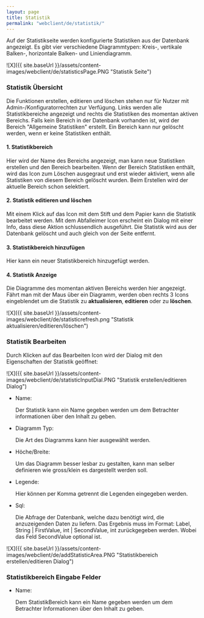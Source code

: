 ```yaml
---
layout: page
title: Statistik
permalink: "webclient/de/statistik/"
---
```


Auf der Statistikseite werden konfigurierte Statistiken aus der Datenbank angezeigt. Es gibt vier verschiedene Diagrammtypen: Kreis-, vertikale Balken-, horizontale Balken- und Liniendiagramm. 

![X]({{ site.baseUrl }}/assets/content-images/webclient/de/statisticsPage.PNG "Statistik Seite")

### Statistik Übersicht
Die Funktionen erstellen, editieren und löschen stehen nur für Nutzer mit Admin-/Konfiguratorrechten zur Verfügung.
Links werden alle Statistikbereiche angezeigt und rechts die Statistiken des momentan aktiven Bereichs.
Falls kein Bereich in der Datenbank vorhanden ist, wird der Bereich "Allgemeine Statistiken" erstellt.
Ein Bereich kann nur gelöscht werden, wenn er keine Statistiken enthält.

#### 1. Statistikbereich
Hier wird der Name des Bereichs angezeigt, man kann neue Statistiken erstellen und den Bereich bearbeiten.
Wenn der Bereich Statistiken enthält, wird das Icon zum Löschen ausgegraut und erst wieder aktiviert, wenn alle Statistiken von diesem Bereich gelöscht wurden.
Beim Erstellen wird der aktuelle Bereich schon selektiert.
	
#### 2. Statistik editieren und löschen
Mit einem Klick auf das Icon mit dem Stift und dem Papier kann die Statistik bearbeitet werden. Mit dem Abfalleimer Icon erscheint ein Dialog mit einer Info, dass diese Aktion schlussendlich ausgeführt. Die Statistik wird aus der Datenbank gelöscht und auch gleich von der Seite entfernt.
	
#### 3. Statistikbereich hinzufügen
Hier kann ein neuer Statistikbereich hinzugefügt werden.

#### 4. Statistik Anzeige
Die Diagramme des momentan aktiven Bereichs werden hier angezeigt. Fährt man mit der Maus über ein Diagramm, werden oben rechts 3 Icons eingeblendet um die Statistik zu **aktualisieren**, **editieren** oder zu **löschen**.

![X]({{ site.baseUrl }}/assets/content-images/webclient/de/statisticrefresh.png "Statistik aktualisieren/editieren/löschen")

### Statistik Bearbeiten

Durch Klicken auf das Bearbeiten Icon wird der Dialog mit den Eigenschaften der Statistik geöffnet:

![X]({{ site.baseUrl }}/assets/content-images/webclient/de/statisticInputDial.PNG "Statistik erstellen/editieren Dialog")


* Name:

	Der Statistik kann ein Name gegeben werden um dem Betrachter informationen über den Inhalt zu geben.
	
* Diagramm Typ:

	Die Art des Diagramms kann hier ausgewählt werden.
	
* Höche/Breite:

	Um das Diagramm besser lesbar zu gestalten, kann man selber definieren wie gross/klein es dargestellt werden soll.
	
* Legende:

	Hier können per Komma getrennt die Legenden eingegeben werden.

* Sql:

	Die Abfrage der Datenbank, welche dazu benötigt wird, die anzuzeigenden Daten zu liefern. Das Ergebnis muss im Format: Label, String \| FirstValue, int \| SecondValue, int zurückgegeben werden. Wobei das Feld SecondValue optional ist.
	
![X]({{ site.baseUrl }}/assets/content-images/webclient/de/addStatisticArea.PNG "Statistikbereich erstellen/editieren Dialog")

### Statistikbereich Eingabe Felder
* Name:

	Dem StatistikBereich kann ein Name gegeben werden um dem Betrachter Informationen über den Inhalt zu geben.
